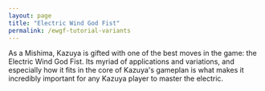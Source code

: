 ```yaml
---
layout: page
title: "Electric Wind God Fist"
permalink: /ewgf-tutorial-variants
---
```


As a Mishima, Kazuya is gifted with one of the best moves in the game: the Electric Wind God Fist. Its myriad of applications and variations, and especially how it fits in the core of Kazuya's gameplan is what makes it incredibly important for any Kazuya player to master the electric.
